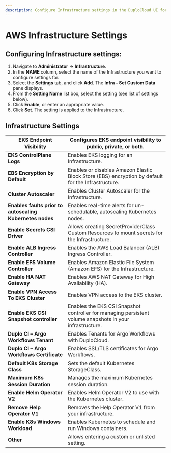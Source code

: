 ```yaml
---
description: Configure Infrastructure settings in the DuploCloud UI for AWS users
---
```


# AWS Infrastructure Settings

## Configuring Infrastructure settings:&#x20;

1. Navigate to **Administrator** -> **Infrastructure**.
2. In the **NAME** column, select the name of the Infrastructure you want to configure settings for.&#x20;
3. Select the **Settings** tab, and click **Add**. The **Infra - Set Custom Data** pane displays.
4. From the **Setting Name** list box, select the setting (see list of settings below).&#x20;
5. Click **Enable**, or enter an appropriate value.&#x20;
6. Click **Set**. The setting is applied to the Infrastructure.&#x20;

## Infrastructure Settings

| **EKS Endpoint Visibility**                              | Configures EKS endpoint visibility to public, private, or both.                                          |
| -------------------------------------------------------- | -------------------------------------------------------------------------------------------------------- |
| **EKS ControlPlane Logs**                                | Enables EKS logging for an Infrastructure.                                                               |
| **EBS Encryption by Default**                            | Enables or disables Amazon Elastic Block Store (EBS) encryption by default for the Infrastructure.       |
| **Cluster Autoscaler**                                   | Enables Cluster Autoscaler for the Infrastructure.                                                       |
| **Enables faults prior to autoscaling Kubernetes nodes** | Enables real-time alerts for un-schedulable, autoscaling Kubernetes nodes.                               |
| **Enable Secrets CSI Driver**                            | Allows creating SecretProviderClass Custom Resources to mount secrets for the Infrastructure.            |
| **Enable ALB Ingress Controller**                        | Enables the AWS Load Balancer (ALB) Ingress Controller.                                                  |
| **Enable EFS Volume Controller**                         | Enables Amazon Elastic File System (Amazon EFS) for the Infrastructure.                                  |
| **Enable HA NAT Gateway**                                | Enables AWS NAT Gateway for High Availability (HA).                                                      |
| **Enable VPN Access To EKS Cluster**                     | Enables VPN access to the EKS cluster.                                                                   |
| **Enable EKS CSI Snapshot controller**                   | Enables the EKS CSI Snapshot controller for managing persistent volume snapshots in your infrastructure. |
| **Duplo Cl – Argo Workflows Tenant**                     | Enables Tenants for Argo Workflows with DuploCloud.                                                      |
| **Duplo Cl – Argo Workflows Certificate**                | Enables SSL/TLS certificates for Argo Workflows.                                                         |
| **Default K8s Storage Class**                            | Sets the default Kubernetes StorageClass.                                                                |
| **Maximum K8s Session Duration**                         | Manages the maximum Kubernetes session duration.                                                         |
| **Enable Helm Operator V2**                              | Enables Helm Operator V2 to use with the Kubernetes cluster.                                             |
| **Remove Help Operator V1**                              | Removes the Help Operator V1 from your infrastructure.                                                   |
| **Enable K8s Windows Workload**                          | Enables Kubernetes to schedule and run Windows containers.                                               |
| **Other**                                                | Allows entering a custom or unlisted setting.                                                            |

